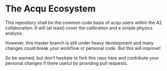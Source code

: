 The Acqu Ecosystem
==================

This repository shall be the common code basis of acqu users within
the A2 collaboration. It will (at least) cover the calibration and a
simple physics analysis.

However, this master branch is still under heavy development and many
changes could break your workflow or personal code. But this will
improve!

So be warned, but don't hesitate to fork this repo here and contribute
your personal changes if there useful by providing pull requests.
